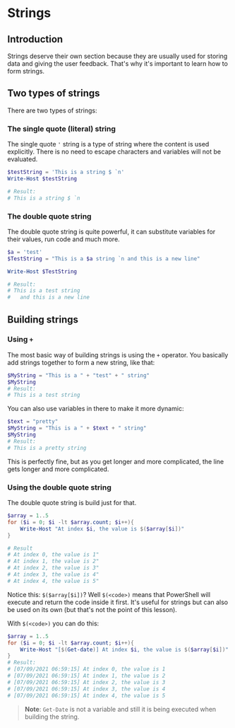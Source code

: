 # Strings

## Introduction

Strings deserve their own section because they are usually used for storing data and giving the user feedback. That's why it's important to learn how to form strings.

## Two types of strings

There are two types of strings:

### The single quote (literal) string

The single quote `'` string is a type of string where the content is used explicitly. There is no need to escape characters and variables will not be evaluated.

``` PowerShell
$testString = 'This is a string $ `n'
Write-Host $testString

# Result:
# This is a string $ `n
```

### The double quote string

The double quote string is quite powerful, it can substitute variables for their values, run code and much more.

``` PowerShell
$a = 'test'
$TestString = "This is a $a string `n and this is a new line"

Write-Host $TestString

# Result:
# This is a test string
#   and this is a new line
```

## Building strings

### Using `+`

The most basic way of building strings is using the `+` operator. You basically add strings together to form a new string, like that:

``` PowerShell
$MyString = "This is a " + "test" + " string"
$MyString
# Result:
# This is a test string
```

You can also use variables in there to make it more dynamic:

``` PowerShell
$text = "pretty"
$MyString = "This is a " + $text + " string"
$MyString
# Result:
# This is a pretty string
```

This is perfectly fine, but as you get longer and more complicated, the line gets longer and more complicated.

### Using the double quote string

The double quote string is build just for that.

``` PowerShell
$array = 1..5
for ($i = 0; $i -lt $array.count; $i++){
    Write-Host "At index $i, the value is $($array[$i])"
}

# Result
# At index 0, the value is 1"
# At index 1, the value is 2"
# At index 2, the value is 3"
# At index 3, the value is 4"
# At index 4, the value is 5"
```

Notice this: `$($array[$i])`? Well `$(<code>)` means that PowerShell will execute and return the code inside it first. It's useful for strings but can also be used on its own (but that's not the point of this lesson).

With `$(<code>)` you can do this:

``` PowerShell
$array = 1..5
for ($i = 0; $i -lt $array.count; $i++){
    Write-Host "[$(Get-date)] At index $i, the value is $($array[$i])"
}
# Result:
# [07/09/2021 06:59:15] At index 0, the value is 1
# [07/09/2021 06:59:15] At index 1, the value is 2
# [07/09/2021 06:59:15] At index 2, the value is 3
# [07/09/2021 06:59:15] At index 3, the value is 4
# [07/09/2021 06:59:15] At index 4, the value is 5
```

> **Note**: `Get-Date` is not a variable and still it is being executed when building the string.
